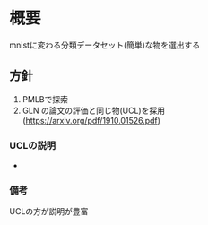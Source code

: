 # 概要
mnistに変わる分類データセット(簡単)な物を選出する

## 方針
1. PMLBで探索
2. GLN の論文の評価と同じ物(UCL)を採用(https://arxiv.org/pdf/1910.01526.pdf)

### UCLの説明
- 

### 備考
UCLの方が説明が豊富